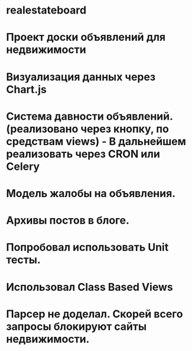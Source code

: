 # realestateboard
# Проект доски объявлений для недвижимости

# Визуализация данных через Chart.js
# Система давности объявлений. (реализовано через кнопку, по средствам views) - В дальнейшем реализовать через CRON или Celery
# Модель жалобы на объявления.
# Архивы постов в блоге.
# Попробовал использовать Unit тесты.
# Использовал Class Based Views
# Парсер не доделал. Скорей всего запросы блокируют сайты недвижимости.
